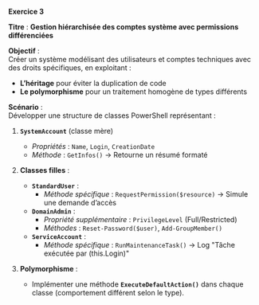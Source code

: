 **Exercice 3**  

**Titre** : **Gestion hiérarchisée des comptes système avec permissions différenciées**  

**Objectif** :  
Créer un système modélisant des utilisateurs et comptes techniques avec des droits spécifiques, en exploitant :  
- **L’héritage** pour éviter la duplication de code  
- **Le polymorphisme** pour un traitement homogène de types différents  

**Scénario** :  
Développer une structure de classes PowerShell représentant :  

1. **`SystemAccount`** (classe mère)  
   - *Propriétés* : `Name`, `Login`, `CreationDate`  
   - *Méthode* : `GetInfos()` → Retourne un résumé formaté  

2. **Classes filles** :  
   - **`StandardUser`** :  
     - *Méthode spécifique* : `RequestPermission($resource)` → Simule une demande d’accès  
   - **`DomainAdmin`** :  
     - *Propriété supplémentaire* : `PrivilegeLevel` (Full/Restricted)  
     - *Méthodes* : `Reset-Password($user)`, `Add-GroupMember()`  
   - **`ServiceAccount`** :  
     - *Méthode spécifique* : `RunMaintenanceTask()` → Log "Tâche exécutée par $($this.Login)"  

3. **Polymorphisme** :  
   - Implémenter une méthode **`ExecuteDefaultAction()`** dans chaque classe (comportement différent selon le type).  

